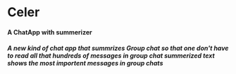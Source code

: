 <H1>
  Celer
  </h1>
  <h4>
  A ChatApp with summerizer
  </h4>
  <h5>
  A new kind of chat app that summrizes Group chat so that one don't have to read all that hundreds of messages in group chat 
  summerized text shows the most importent messages in group chats
  </h5>
  
